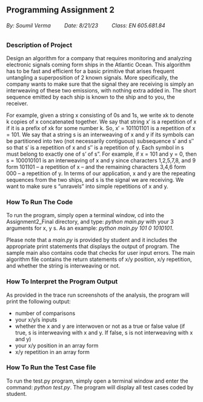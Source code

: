 ## Programming Assignment 2
###### By: Soumil Verma  &ensp;&ensp;&ensp;&ensp;     Date: 8/21/23 &ensp;&ensp;&ensp;&ensp; Class: EN 605.681.84

### Description of Project

<p>Design an algorithm for a company that requires monitoring and analyzing electronic signals coming form ships in the Atlantic Ocean. This algorithm has to be fast and efficient for a basic primitive that arises frequent untangling a superposition of 2 known signals. More specifically, the company wants to make sure that the signal they are receiving is simply an interweaving of these two emissions, with nothing extra added in. The short sequence emitted by each ship is known to the ship and to you, the receiver. 
</p>

<p>For example, given a string x consisting of 0s and 1s, we write xk to denote k copies of x concatenated together. We say that string x′ is a repetition of x if it is a prefix of xk for some number k. So, x′ = 101101101 is a repetition of x = 101. We say that a string s is an interweaving of x and y if its symbols can be partitioned into two (not necessarily contiguous) subsequence s′ and s′′ so that s′ is a repetition of x and s′′ is a repetition of y. Each symbol in s must belong to exactly one of s’ of s”. For example, if x = 101 and y = 0, then s = 100010101 is an interweaving of x and y since characters 1,2,5,7,8, and 9 form 101101 – a repetition of x – and the remaining characters 3,4,6 form 000 – a repetition of y. In terms of our application, x and y are the repeating sequences from the two ships, and s is the signal we are receiving. We want to make sure s “unravels” into  simple repetitions of x and y. 
</p>

### How To Run The Code

<p>To run the program, simply open a terminal window, cd into the Assignment2_Final directory, and type: <em>python main.py</em> with your 3 arguments for x, y s. As an example: <em>python main.py 101 0 1010101</em>.</p>

<p>Please note that a <em>main.py</em> is provided by student and it includes the appropriate print statements that displays the output of program. The sample main also contains code that checks for user input errors. The main algorithm file contains the return statements of x/y position, x/y repetition, and whether the string is interweaving or not.</p>

### How To Interpret the Program Output

<p>As provided in the trace run screenshots of the analysis, the program will print the following output:
 <ul>
  <li>number of comparisons</li>
  <li>your x/y/s inputs</li>
  <li>whether the x and y are interwoven or not as a true or false value (if true, s is interweaving with x and y. If false, s is not interweaving with x and y)</li>
  <li>your x/y position in an array form</li>
  <li>x/y repetition in an array form</li>
 </ul>
</p>

### How To Run the Test Case file

<p>To run the test.py program, simply open a terminal window and enter the command: <em>python test.py</em>. The program will display all test cases coded by student.</p>
